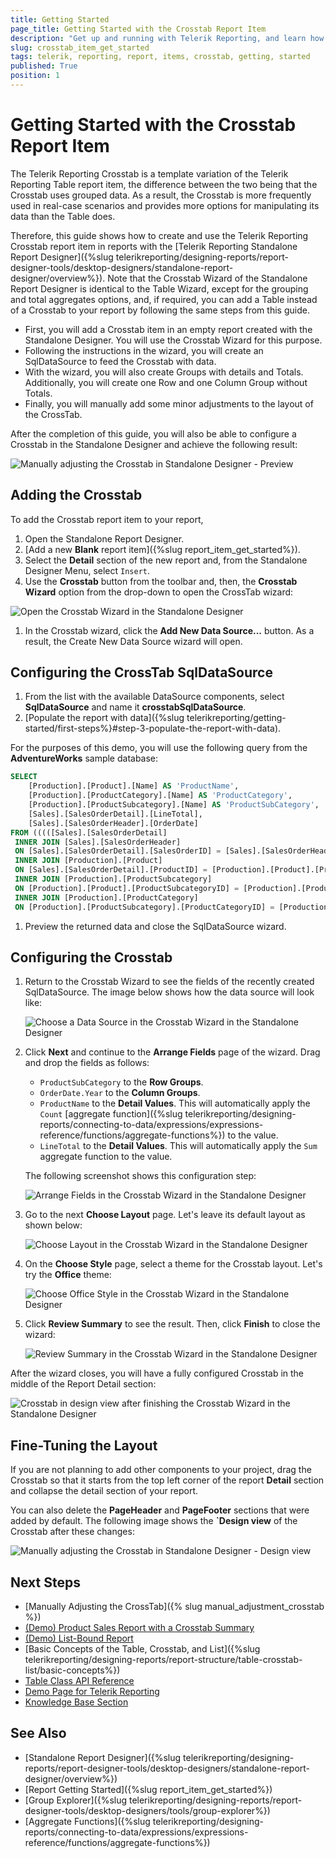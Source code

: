 ```yaml
---
title: Getting Started
page_title: Getting Started with the Crosstab Report Item
description: "Get up and running with Telerik Reporting, and learn how to create and use the Crosstab report item in reports."
slug: crosstab_item_get_started
tags: telerik, reporting, report, items, crosstab, getting, started
published: True
position: 1
---
```


# Getting Started with the Crosstab Report Item

The Telerik Reporting Crosstab is a template variation of the Telerik Reporting Table report item, the difference between the two being that the Crosstab uses grouped data. As a result, the Crosstab is more frequently used in real-case scenarios and provides more options for manipulating its data than the Table does.

Therefore, this guide shows how to create and use the Telerik Reporting Crosstab report item in reports with the [Telerik Reporting Standalone Report Designer]({%slug telerikreporting/designing-reports/report-designer-tools/desktop-designers/standalone-report-designer/overview%}). Note that the Crosstab Wizard of the Standalone Report Designer is identical to the Table Wizard, except for the grouping and total aggregates options, and, if required, you can add a Table instead of a Crosstab to your report by following the same steps from this guide.

* First, you will add a Crosstab item in an empty report created with the Standalone Designer. You will use the Crosstab Wizard for this purpose.
* Following the instructions in the wizard, you will create an SqlDataSource to feed the Crosstab with data.
* With the wizard, you will also create Groups with details and Totals. Additionally, you will create one Row and one Column Group without Totals.
* Finally, you will manually add some minor adjustments to the layout of the CrossTab. 

After the completion of this guide, you will also be able to configure a Crosstab in the Standalone Designer and achieve the following result: 

![Manually adjusting the Crosstab in Standalone Designer - Preview](images/CrosstabManualAdjustPreview.png)

## Adding the Crosstab

To add the Crosstab report item to your report, 
 
1. Open the Standalone Report Designer. 
1. [Add a new **Blank** report item]({%slug report_item_get_started%}). 
1. Select the **Detail** section of the new report and, from the Standalone Designer Menu, select `Insert`. 
1. Use the **Crosstab** button from the toolbar and, then, the **Crosstab Wizard** option from the drop-down to open the CrossTab wizard:

  ![Open the Crosstab Wizard in the Standalone Designer](images/CrosstabWizardStart.png)

1. In the Crosstab wizard, click the **Add New Data Source...** button. As a result, the Create New Data Source wizard will open.

## Configuring the CrossTab SqlDataSource 

1. From the list with the available DataSource components, select **SqlDataSource** and name it **crosstabSqlDataSource**.
1. [Populate the report with data]({%slug telerikreporting/getting-started/first-steps%}#step-3-populate-the-report-with-data).

For the purposes of this demo, you will use the following query from the __AdventureWorks__ sample database: 

````SQL
SELECT
	[Production].[Product].[Name] AS 'ProductName', 
	[Production].[ProductCategory].[Name] AS 'ProductCategory', 
	[Production].[ProductSubcategory].[Name] AS 'ProductSubCategory', 
	[Sales].[SalesOrderDetail].[LineTotal], 
	[Sales].[SalesOrderHeader].[OrderDate]
FROM (((([Sales].[SalesOrderDetail]
 INNER JOIN [Sales].[SalesOrderHeader]
 ON [Sales].[SalesOrderDetail].[SalesOrderID] = [Sales].[SalesOrderHeader].[SalesOrderID])
 INNER JOIN [Production].[Product]
 ON [Sales].[SalesOrderDetail].[ProductID] = [Production].[Product].[ProductID])
 INNER JOIN [Production].[ProductSubcategory]
 ON [Production].[Product].[ProductSubcategoryID] = [Production].[ProductSubcategory].[ProductSubcategoryID])
 INNER JOIN [Production].[ProductCategory]
 ON [Production].[ProductSubcategory].[ProductCategoryID] = [Production].[ProductCategory].[ProductCategoryID])
````


1. Preview the returned data and close the SqlDataSource wizard.

## Configuring the Crosstab

1. Return to the Crosstab Wizard to see the fields of the recently created SqlDataSource. The image below shows how the data source will look like:

	![Choose a Data Source in the Crosstab Wizard in the Standalone Designer](images/CrosstabWizardChooseDataSource.png)

1. Click **Next** and continue to the __Arrange Fields__ page of the wizard. Drag and drop the fields as follows: 

	* `ProductSubCategory` to the **Row Groups**.
	* `OrderDate.Year` to the **Column Groups**.
	* `ProductName` to the **Detail Values**. This will automatically apply the `Count` [aggregate function]({%slug telerikreporting/designing-reports/connecting-to-data/expressions/expressions-reference/functions/aggregate-functions%}) to the value.
	* `LineTotal` to the **Detail Values**. This will automatically apply the `Sum` aggregate function to the value.

	The following screenshot shows this configuration step:

	![Arrange Fields in the Crosstab Wizard in the Standalone Designer](images/CrosstabWizardArrangeFields.png)

1. Go to the next **Choose Layout** page. Let's leave its default layout as shown below:

	![Choose Layout in the Crosstab Wizard in the Standalone Designer](images/CrosstabWizardChooseLayout.png)

1. On the **Choose Style** page, select a theme for the Crosstab layout. Let's try the **Office** theme:

	![Choose Office Style in the Crosstab Wizard in the Standalone Designer](images/CrosstabWizardChooseOfficeStyle.png)

1. Click **Review Summary** to see the result. Then, click **Finish** to close the wizard:

	![Review Summary in the Crosstab Wizard in the Standalone Designer](images/CrosstabWizardReviewSummary.png)

After the wizard closes, you will have a fully configured Crosstab in the middle of the Report Detail section:

![Crosstab in design view after finishing the Crosstab Wizard in the Standalone Designer](images/CrosstabAfterWizardDesign.png)

## Fine-Tuning the Layout 

If you are not planning to add other components to your project, drag the Crosstab so that it starts from the top left corner of the report **Detail** section and collapse the detail section of your report. 

You can also delete the **PageHeader** and **PageFooter** sections that were added by default. The following image shows the **`Design view** of the Crosstab after these changes:

![Manually adjusting the Crosstab in Standalone Designer - Design view](images/CrosstabManualAdjustDesign.png)

## Next Steps

* [Manually Adjusting the CrossTab]({% slug manual_adjustment_crosstab %})
* [(Demo) Product Sales Report with a Crosstab Summary](https://demos.telerik.com/reporting/product-sales)
* [(Demo) List-Bound Report](https://demos.telerik.com/reporting/list-bound-report)
* [Basic Concepts of the Table, Crosstab, and List]({%slug telerikreporting/designing-reports/report-structure/table-crosstab-list/basic-concepts%})
* [Table Class API Reference](/api/telerik.reporting.table)
* [Demo Page for Telerik Reporting](https://demos.telerik.com/reporting) 
* [Knowledge Base Section](/knowledge-base)

## See Also

* [Standalone Report Designer]({%slug telerikreporting/designing-reports/report-designer-tools/desktop-designers/standalone-report-designer/overview%})
* [Report Getting Started]({%slug report_item_get_started%})
* [Group Explorer]({%slug telerikreporting/designing-reports/report-designer-tools/desktop-designers/tools/group-explorer%})
* [Aggregate Functions]({%slug telerikreporting/designing-reports/connecting-to-data/expressions/expressions-reference/functions/aggregate-functions%})
